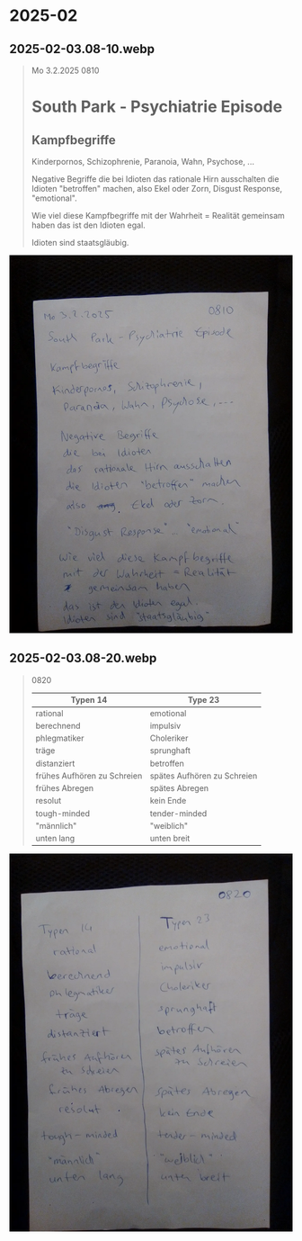 # 2025-02

## 2025-02-03.08-10.webp

<blockquote>

Mo 3.2.2025 0810

# South Park - Psychiatrie Episode

## Kampfbegriffe

Kinderpornos, Schizophrenie,
Paranoia, Wahn, Psychose, ...

Negative Begriffe
die bei Idioten
das rationale Hirn ausschalten
die Idioten "betroffen" machen,
also Ekel oder Zorn,
Disgust Response,
"emotional".

Wie viel diese Kampfbegriffe
mit der Wahrheit = Realität
gemeinsam haben
das ist den Idioten egal.

Idioten sind staatsgläubig.


</blockquote>

![](img/2025-02/2025-02-03.08-10.webp)

## 2025-02-03.08-20.webp

<blockquote>

0820

Typen 14 | Type 23
---|---
rational | emotional
berechnend | impulsiv
phlegmatiker | Choleriker
träge | sprunghaft
distanziert | betroffen
frühes Aufhören zu Schreien | spätes Aufhören zu Schreien
frühes Abregen | spätes Abregen
resolut | kein Ende
tough-minded | tender-minded
"männlich" | "weiblich"
unten lang | unten breit



</blockquote>

![](img/2025-02/2025-02-03.08-20.webp)

